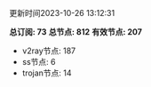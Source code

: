 更新时间2023-10-26 13:12:31

**总订阅: 73**
**总节点: 812**
**有效节点: 207**
- v2ray节点: 187
- ss节点: 6
- trojan节点: 14
